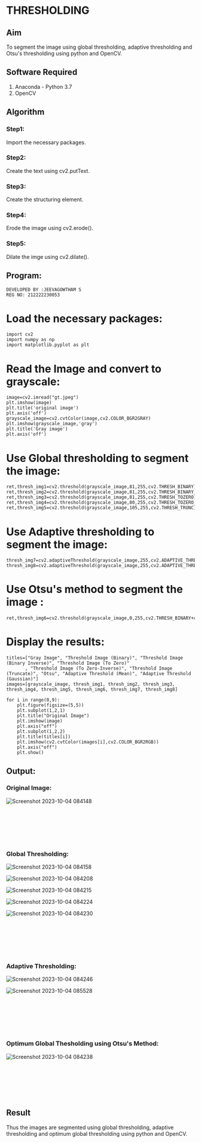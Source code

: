 # THRESHOLDING
## Aim
To segment the image using global thresholding, adaptive thresholding and Otsu's thresholding using python and OpenCV.

## Software Required
1. Anaconda - Python 3.7
2. OpenCV

## Algorithm

### Step1:
Import the necessary packages.
<br>

### Step2:
Create the text using cv2.putText.
<br>

### Step3:
Create the structuring element.
<br>

### Step4:
Erode the image using cv2.erode().
<br>

### Step5:
Dilate the imge using cv2.dilate().
<br>

## Program:
```
DEVELOPED BY :JEEVAGOWTHAM S
REG NO: 212222230053
```


# Load the necessary packages:
```
import cv2
import numpy as np
import matplotlib.pyplot as plt
```




# Read the Image and convert to grayscale:
```
image=cv2.imread("gt.jpeg")
plt.imshow(image)
plt.title('original image')
plt.axis('off')
grayscale_image=cv2.cvtColor(image,cv2.COLOR_BGR2GRAY)
plt.imshow(grayscale_image,'gray')
plt.title('Gray image')
plt.axis('off')
```








# Use Global thresholding to segment the image:
```
ret,thresh_img1=cv2.threshold(grayscale_image,81,255,cv2.THRESH_BINARY)
ret,thresh_img2=cv2.threshold(grayscale_image,81,255,cv2.THRESH_BINARY_INV)
ret,thresh_img3=cv2.threshold(grayscale_image,81,255,cv2.THRESH_TOZERO)
ret,thresh_img4=cv2.threshold(grayscale_image,80,255,cv2.THRESH_TOZERO_INV)
ret,thresh_img5=cv2.threshold(grayscale_image,105,255,cv2.THRESH_TRUNC)
```



# Use Adaptive thresholding to segment the image:
```
thresh_img7=cv2.adaptiveThreshold(grayscale_image,255,cv2.ADAPTIVE_THRESH_MEAN_C,cv2.THRESH_BINARY,11,2)
thresh_img8=cv2.adaptiveThreshold(grayscale_image,255,cv2.ADAPTIVE_THRESH_GAUSSIAN_C,cv2.THRESH_BINARY,11,2)
```



# Use Otsu's method to segment the image :
```
ret,thresh_img6=cv2.threshold(grayscale_image,0,255,cv2.THRESH_BINARY+cv2.THRESH_OTSU)
```



# Display the results:
```
titles=["Gray Image", "Threshold Image (Binary)", "Threshold Image (Binary Inverse)", "Threshold Image (To Zero)"
       , "Threshold Image (To Zero-Inverse)", "Threshold Image (Truncate)", "Otsu", "Adaptive Threshold (Mean)", "Adaptive Threshold (Gaussian)"]
images=[grayscale_image, thresh_img1, thresh_img2, thresh_img3, thresh_img4, thresh_img5, thresh_img6, thresh_img7, thresh_img8]

for i in range(0,9):
    plt.figure(figsize=(5,5))
    plt.subplot(1,2,1)
    plt.title("Original Image")
    plt.imshow(image)
    plt.axis("off")
    plt.subplot(1,2,2)
    plt.title(titles[i])
    plt.imshow(cv2.cvtColor(images[i],cv2.COLOR_BGR2RGB))
    plt.axis("off")
    plt.show()
```






## Output:

### Original Image:
![Screenshot 2023-10-04 084148](https://github.com/JeevaGowtham-S/THRESHOLDING/assets/118042624/6968359f-29f3-4d92-ad25-5211f0159b3c)

<br>
<br>
<br>
<br>
<br>

### Global Thresholding:
![Screenshot 2023-10-04 084158](https://github.com/JeevaGowtham-S/THRESHOLDING/assets/118042624/18d22c1b-10cb-4294-a94d-13fce6a636ba)


![Screenshot 2023-10-04 084208](https://github.com/JeevaGowtham-S/THRESHOLDING/assets/118042624/fd7c1036-bcbf-4277-a77e-3af55c628118)


![Screenshot 2023-10-04 084215](https://github.com/JeevaGowtham-S/THRESHOLDING/assets/118042624/76b1ef45-5315-486a-877a-79d980b0ef24)


![Screenshot 2023-10-04 084224](https://github.com/JeevaGowtham-S/THRESHOLDING/assets/118042624/1a80d5dd-7406-4931-81a6-bbb173b60afa)


![Screenshot 2023-10-04 084230](https://github.com/JeevaGowtham-S/THRESHOLDING/assets/118042624/03681bb0-fa1a-4458-859f-bcc8c7de7d3d)


<br>
<br>
<br>
<br>
<br>

### Adaptive Thresholding:
![Screenshot 2023-10-04 084246](https://github.com/JeevaGowtham-S/THRESHOLDING/assets/118042624/86e629b0-10db-4ea8-b4e2-22b775d0c523)

![Screenshot 2023-10-04 085528](https://github.com/JeevaGowtham-S/THRESHOLDING/assets/118042624/13b4a19b-9fec-4acc-bb9f-76e9b5d54092)

<br>
<br>
<br>
<br>
<br>

### Optimum Global Thesholding using Otsu's Method:
![Screenshot 2023-10-04 084238](https://github.com/JeevaGowtham-S/THRESHOLDING/assets/118042624/01d76ac8-7f41-42e7-9311-dad4e1374c8e)

<br>
<br>
<br>
<br>
<br>


## Result
Thus the images are segmented using global thresholding, adaptive thresholding and optimum global thresholding using python and OpenCV.

